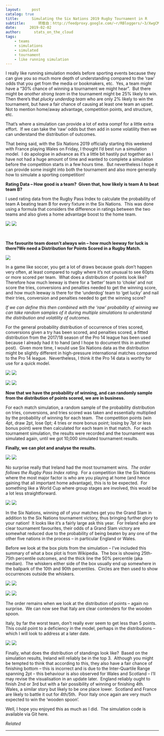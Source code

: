 ```yaml
---
layout:     post
catalog: true
title:      Simulating the Six Nations 2019 Rugby Tournament in R
subtitle:      转载自：http://feedproxy.google.com/~r/RBloggers/~3/XwgCMfq3lMg/
date:      2019-02-02
author:      stats_on_the_cloud
tags:
    - teams
    - simulations
    - simulated
    - tournament
    - like running simulation
---
```






I really like running simulation models before sporting events because they can give you so much more depth of understanding compared to the ‘raw’ odds that you get from the media or bookmakers, etc.  Yes, a team might have a “30% chance of winning a tournament we might hear”.  But there might be *another strong team* in the tournament might be 25% likely to win.  Then there’s that *plucky underdog team* who are only 2% likely to win the tournament, but have a fair chance of causing at least one team an upset.  Not to mention home/away advantage, competition points, and structure, etc.

That’s where a simulation can provide a lot of extra oompf for a little extra effort.  If we can take the ‘raw’ odds but then add in some volatility then we can understand the distribution of outcomes.

That being said, with the Six Nations 2019 officially starting this weekend with France playing Wales on Friday, I thought I’d best run a simulation model.  I do apologise in advance as it’s a little bit hastily put together as I have not had a huge amount of time and wanted to complete a simulation before the competition starts in a few hours time.  But nevertheless I hope it can provide some insight into both the tournament and also more generally how to simulate a sporting competition!

**Rating Data – How good is a team?  Given that, how likely is team A to beat team B?**

I used rating data from the Rugby Pass Index to calculate the probability of team A beating team B for every fixture in the Six Nations.  This was done using a formula that considers the difference in ratings between the two teams and also gives a home advantage boost to the home team.

![](https://i1.wp.com/statsonthe.cloud/wordpress/wp-content/uploads/2019/02/6N_2019_rpassratings_2.png?w=450)
![](https://i1.wp.com/statsonthe.cloud/wordpress/wp-content/uploads/2019/02/6N_2019_rpassratings_2.png?w=450)


 

**The favourite team doesn’t always win – how much leeway for luck is there?We need a Distribution for Points Scored in a Rugby Match.**

![](https://i0.wp.com/statsonthe.cloud/wordpress/wp-content/uploads/2019/02/pro14rugbyscores-845x1024.png?resize=353%2C428)


In a game like soccer, you get a lot of draws because goals don’t happen very often, at least compared to rugby where it’s not unusual to see 60pts or more scored per team.  What does a distribution of points look like?  Therefore how much leeway is there for a ‘better’ team to ‘choke’ and not score the tries, conversions and penalties needed to get the winning score, and how much leeway is there for the ‘underdog’ team to ‘get lucky’ and nail their tries, conversion and penalties needed to get the winning score?

*If we can define this then combined with the ‘raw’ probability of winning we can take random samples of it during multiple simulations to understand the distribution and volatility of outcomes.*

For the general probability distribution of occurrence of tries scored, conversions given a try has been scored, and penalties scored, a fitted distribution from the 2017/18 season of the Pro 14 league has been used because I already had it to hand (and I hope to document this in another post).  Given more time, I would use Six Nations data as the distribution might be slightly different in high-pressure international matches compared to the Pro 14 league.  Nevertheless, I think it the Pro 14 data is worthy for use for a quick model.

![](https://i1.wp.com/statsonthe.cloud/wordpress/wp-content/uploads/2019/02/PRO14_201718_triesdistn_2.png?w=450)
![](https://i1.wp.com/statsonthe.cloud/wordpress/wp-content/uploads/2019/02/PRO14_201718_triesdistn_2.png?w=450)


![](https://i2.wp.com/statsonthe.cloud/wordpress/wp-content/uploads/2019/02/PRO14_201718_pensdistn_2.png?w=450)
![](https://i2.wp.com/statsonthe.cloud/wordpress/wp-content/uploads/2019/02/PRO14_201718_pensdistn_2.png?w=450)


**Now that we have the probability of winning, and can randomly sample from the distribution of points scored, we are in business.**

For each match simulation, a random sample of the probability distribution on tries, conversions, and tries scored was taken and essentially multiplied by the probability of winning for each team.  The competition points (win 4pt, draw 2pt, lose 0pt; 4 tries or more bonus point; losing by 7pt or less bonus point) were then calculated for each team in that match.  For each tournament simulation, the results were recorded and the tournament was simulated again, until we got 10,000 simulated tournament results.

**Finally, we can plot and analyse the results.**

![](https://i1.wp.com/statsonthe.cloud/wordpress/wp-content/uploads/2019/02/6N_2019_VIC_barplot_1.png?w=450)
![](https://i1.wp.com/statsonthe.cloud/wordpress/wp-content/uploads/2019/02/6N_2019_VIC_barplot_1.png?w=450)


No surprise really that Ireland had the most tournament wins.  *The order follows the Rugby Pass Index rating.*  For a competition like the Six Nations where the most major factor is who are you playing at home (and hence gaining that all important home advantage), this is to be expected.  For something like a World Cup where group stages are involved, this would be a lot less straightforward.

![](https://i2.wp.com/statsonthe.cloud/wordpress/wp-content/uploads/2019/02/6N_2019_GS_barplot_1.png?w=450)
![](https://i2.wp.com/statsonthe.cloud/wordpress/wp-content/uploads/2019/02/6N_2019_GS_barplot_1.png?w=450)


In the Six Nations, winning *all* of your matches get you the Grand Slam in addition to the Six Nations tournament victory, thus bringing further glory to your nation!  It looks like it’s a fairly large ask this year.  For Ireland who are clear tournament favourites, their odds of a Grand Slam victory are somewhat reduced due to the probability of being beaten by any one of the other five nations in the process – in particular England or Wales.

Before we look at the box plots from the simulation – I’ve included this summary of what a box plot is from Wikipedia.  The box is showing 25th-75th percentile outcomes, and the thick line the 50% percentile (aka median).  The whiskers either side of the box usually end up somewhere in the ballpark of the 10th and 90th percentiles.  Circles are then used to show occurrences outside the whiskers.

![](https://i0.wp.com/statsonthe.cloud/wordpress/wp-content/uploads/2019/02/1280px-Boxplot_vs_PDF.svg_.png?resize=449%2C490)
![](https://i0.wp.com/statsonthe.cloud/wordpress/wp-content/uploads/2019/02/1280px-Boxplot_vs_PDF.svg_.png?resize=449%2C490)


![](https://i0.wp.com/statsonthe.cloud/wordpress/wp-content/uploads/2019/02/6N_2019_pts_boxplot_1.png?w=450)
![](https://i0.wp.com/statsonthe.cloud/wordpress/wp-content/uploads/2019/02/6N_2019_pts_boxplot_1.png?w=450)


The order remains when we look at the distribution of points – again no surprise.  We can now see that Italy are clear contenders for the wooden spoon.

Italy, by far the worst team, don’t really ever seem to get less than 5 points.  This could point to a deficiency in the model, perhaps in the distributions – which I will look to address at a later date.

![](https://i0.wp.com/statsonthe.cloud/wordpress/wp-content/uploads/2019/02/6N_2019_std_boxplot_1.png?w=450)
![](https://i0.wp.com/statsonthe.cloud/wordpress/wp-content/uploads/2019/02/6N_2019_std_boxplot_1.png?w=450)


Finally, what does the distribution of standings look like?  Based on the simulation results, Ireland will reliably be in the top 3.  Although you might be tempted to think that according to this, they also have a fair chance of finishing bottom – this is incorrect and is due to the Inter-Quartile Range spanning 2pt – this behaviour is also observed for Wales and Scotland – I’ll may revise the visualisation in an update later.  England reliably ought to finish 2nd or 3rd but with a fair possibility of winning or finishing 4th.  Wales, a similar story but likely to be one place lower.  Scotland and France are likely to battle it out for 4th/5th.  Poor Italy once again are very much expected to win the ‘wooden spoon’.

Well, I hope you enjoyed this as much as I did.  The simulation code is available via Git here.


*Related*








---
